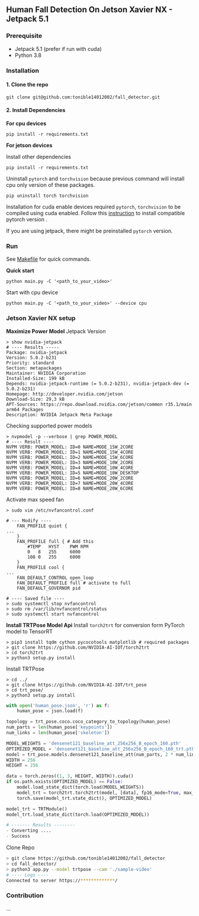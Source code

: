 ## Human Fall Detection On Jetson Xavier NX - Jetpack 5.1

### Prerequisite
+ Jetpack 5.1 (prefer if run with cuda)
+ Python 3.8

### Installation
#### **1. Clone the repo**
```
git clone git@github.com:tonible14012002/fall_detector.git
```

#### **2. Install Dependencies**
**For cpu devices**
```
pip install -r requirements.txt
```

**For jetson devices**

Install other dependencies
```
pip install -r requirements.txt
```
Uninstall `pytorch` and `torchvision` because previous command will install cpu only version of these packages.
```
pip uninstall torch torchvision
```
Installation for cuda enable devices required `pytorch`, `torchvision` to be compiled using cuda enabled.
Follow this [instruction](https://forums.developer.nvidia.com/t/pytorch-for-jetson/72048) to install compatible pytorch version .

If you are using jetpack, there might be preinstalled `pytorch` version.

### Run
See [Makefile](./makefile) for quick commands.

**Quick start**
```
python main.py -C '<path_to_your_video>'
```

Start with cpu device
```
python main.py -C '<path_to_your_video>' --device cpu 
```

### Jetson Xavier NX setup
**Maximize Power Model**
Jetpack Version
```
> show nvidia-jetpack
# ---- Results -----
Package: nvidia-jetpack
Version: 5.0.2-b231
Priority: standard
Section: metapackages
Maintainer: NVIDIA Corporation
Installed-Size: 199 kB
Depends: nvidia-jetpack-runtime (= 5.0.2-b231), nvidia-jetpack-dev (= 5.0.2-b231)
Homepage: http://developer.nvidia.com/jetson
Download-Size: 29,3 kB
APT-Sources: https://repo.download.nvidia.com/jetson/common r35.1/main arm64 Packages
Description: NVIDIA Jetpack Meta Package
```
Checking supported power models 
```
> nvpmodel -p --verbose | grep POWER_MODEL
# ---- Result ----
NVPM VERB: POWER_MODEL: ID=0 NAME=MODE_15W_2CORE
NVPM VERB: POWER_MODEL: ID=1 NAME=MODE_15W_4CORE
NVPM VERB: POWER_MODEL: ID=2 NAME=MODE_15W_6CORE
NVPM VERB: POWER_MODEL: ID=3 NAME=MODE_10W_2CORE
NVPM VERB: POWER_MODEL: ID=4 NAME=MODE_10W_4CORE
NVPM VERB: POWER_MODEL: ID=5 NAME=MODE_10W_DESKTOP
NVPM VERB: POWER_MODEL: ID=6 NAME=MODE_20W_2CORE
NVPM VERB: POWER_MODEL: ID=7 NAME=MODE_20W_4CORE
NVPM VERB: POWER_MODEL: ID=8 NAME=MODE_20W_6CORE
```

Activate max speed fan 
```
> sudo vim /etc/nvfancontrol.conf

# --- Modify ----
	FAN_PROFILE quiet {
...
	}
	FAN_PROFILE full { # Add this
		#TEMP 	HYST	PWM	RPM
		0	8 	255 	6000
		108	0 	255 	6000
	}
	FAN_PROFILE cool {
...
	FAN_DEFAULT_CONTROL open_loop
	FAN_DEFAULT_PROFILE full # activate to full
	FAN_DEFAULT_GOVERNOR pid

# ---- Saved file ----
> sudo systemctl stop nvfancontrol
> sudo rm /var/lib/nvfancontrol/status
> sudo systemctl start nvfancontrol
```

**Install TRTPose Model Api**
Install `torch2trt` for conversion form PyTorch model to TensorRT
```
> pip3 install tqdm cython pycocotools matplotlib # required packages
> git clone https://github.com/NVIDIA-AI-IOT/torch2trt
> cd torch2trt
> python3 setup.py install
```

Install TRTPose
```
> cd ../
> git clone https://github.com/NVIDIA-AI-IOT/trt_pose
> cd trt_pose/
> python3 setup.py install
```

```python
with open('human_pose.json', 'r') as f:
    human_pose = json.load(f)

topology = trt_pose.coco.coco_category_to_topology(human_pose)
num_parts = len(human_pose['keypoints'])
num_links = len(human_pose['skeleton'])

MODEL_WEIGHTS = 'densenet121_baseline_att_256x256_B_epoch_160.pth'
OPTIMIZED_MODEL = 'densenet121_baseline_att_256x256_B_epoch_160_trt.pth'
model = trt_pose.models.densenet121_baseline_att(num_parts, 2 * num_links).cuda().eval()
WIDTH = 256
HEIGHT = 256

data = torch.zeros((1, 3, HEIGHT, WIDTH)).cuda()
if os.path.exists(OPTIMIZED_MODEL) == False:
    model.load_state_dict(torch.load(MODEL_WEIGHTS))
    model_trt = torch2trt.torch2trt(model, [data], fp16_mode=True, max_workspace_size=1<<25)
    torch.save(model_trt.state_dict(), OPTIMIZED_MODEL)

model_trt = TRTModule()
model_trt.load_state_dict(torch.load(OPTIMIZED_MODEL))

# ------- Results --------
- Converting ....
- Success
```

Clone Repo
```bash
> git clone https://github.com/tonible14012002/fall_detector
> cd fall_detector/
> python3 app.py --model trtpose --cam './sample-video'
# ---- Logs ----
Connected to server https://*************/
```

### Contribution
...